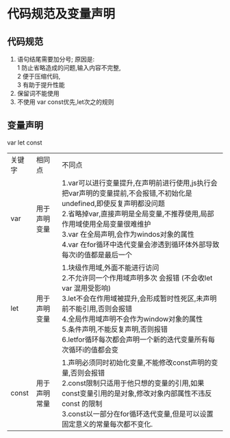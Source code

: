 # 代码规范及变量声明

## 代码规范
1. 语句结尾需要加分号; 
原因是:<br>
1 防止省略造成的问题,输入内容不完整,<br>
2 便于压缩代码,<br>
3 有助于提升性能<br>
2. 保留词不能使用<br>
3. 不使用 var const优先,let次之的规则<br>

## 变量声明 

var let const

<table>
<tr>
<td>关键字</td>
<td>相同点</td>
<td>不同点</td>
</tr>
<tr>
<td>var</td>
<td>用于声明变量</td>
<td>1.var可以进行变量提升,在声明前进行使用,js执行会把var声明的变量提前,不会报错,不初始化是undefined,即使反复声明都没问题
<br>
2.省略掉var,直接声明是全局变量,不推荐使用,局部作用域使用全局变量很难维护<br>
3.var 在全局声明,会作为windos对象的属性<br>
4.var 在for循环中迭代变量会渗透到循环体外部导致 每次i的值都是最后一个
</td>
</tr>
<tr>
<td>let</td>
<td>用于声明变量</td>
<td>
1.块级作用域,外面不能进行访问<br>
2.不允许同一个作用域声明多次 会报错 (不会收let var 混用受影响)<br>
3.let不会在作用域被提升,会形成暂时性死区,未声明前不能引用,否则会报错<br>
4.全局作用域声明不会作为window对象的属性<br>
5.条件声明,不能反复声明,否则报错<br>
6.letfor循环每次都会声明一个新的迭代变量所有每次循环i的值都会变
</td>
</tr>
<tr>
<td>const</td>
<td>用于声明常量</td>
<td>
1.声明必须同时初始化变量,不能修改const声明的变量,否则会报错<br>
2.const限制只适用于他只想的变量的引用,如果const变量引用的是对象,修改对象内部属性不违反const 的限制<br>
3.const以一部分在for循环迭代变量,但是可以设置固定意义的常量每次都不变化.
</td>
</tr>
</table>

